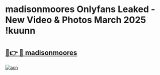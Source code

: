 # madisonmoores Onlyfans Leaked - New Video & Photos March 2025 !kuunn

# <h2><a href="https://lgs46d.iuczelnia.edu.pl?title=madisonmoores&ref=kuunn">🔗👉 🔴 madisonmoores</a></h2>

[![acn](https://github.com/user-attachments/assets/0f9c940e-d8b0-45ae-aac7-cd30a18b3e1c)](https://lgs46d.iuczelnia.edu.pl?title=madisonmoores&ref=kuunn)

